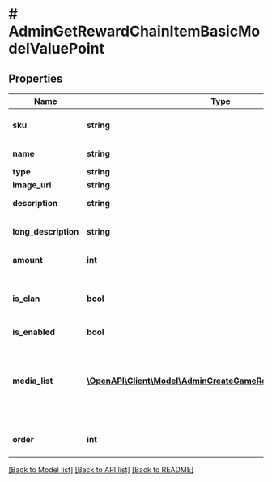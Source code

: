 # # AdminGetRewardChainItemBasicModelValuePoint

## Properties

Name | Type | Description | Notes
------------ | ------------- | ------------- | -------------
**sku** | **string** | Unique value point ID. | [optional]
**name** | **string** | Value point name. | [optional]
**type** | **string** |  | [optional]
**image_url** | **string** | Image URL. | [optional]
**description** | **string** | Value point description. | [optional]
**long_description** | **string** | Value point long description. | [optional]
**amount** | **int** | Amount of value points. | [optional]
**is_clan** | **bool** | Whether the value point is used in clan reward chains. | [optional]
**is_enabled** | **bool** |  | [optional]
**media_list** | [**\OpenAPI\Client\Model\AdminCreateGameRequestMediaListInner[]**](AdminCreateGameRequestMediaListInner.md) | Item&#39;s additional assets such as screenshots, gameplay video and so on. | [optional]
**order** | **int** | Defines arrangement order. | [optional]

[[Back to Model list]](../../README.md#models) [[Back to API list]](../../README.md#endpoints) [[Back to README]](../../README.md)
